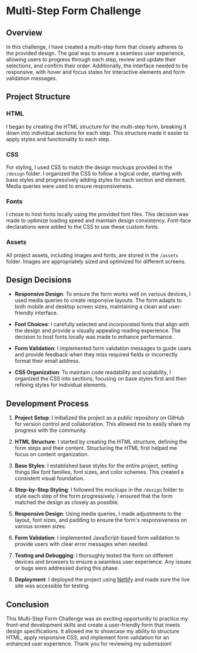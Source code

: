 # Multi-Step Form Challenge

## Overview

In this challenge, I have created a multi-step form that closely adheres to the provided design. The goal was to ensure a seamless user experience, allowing users to progress through each step, review and update their selections, and confirm their order. Additionally, the interface needed to be responsive, with hover and focus states for interactive elements and form validation messages.

## Project Structure

### HTML
I began by creating the HTML structure for the multi-step form, breaking it down into individual sections for each step. This structure made it easier to apply styles and functionality to each step.

### CSS
For styling, I used CSS to match the design mockups provided in the `/design` folder. I organized the CSS to follow a logical order, starting with base styles and progressively adding styles for each section and element. Media queries were used to ensure responsiveness.

### Fonts
I chose to host fonts locally using the provided font files. This decision was made to optimize loading speed and maintain design consistency. Font-face declarations were added to the CSS to use these custom fonts.

### Assets
All project assets, including images and fonts, are stored in the `/assets` folder. Images are appropriately sized and optimized for different screens.

## Design Decisions

- **Responsive Design**: To ensure the form works well on various devices, I used media queries to create responsive layouts. The form adapts to both mobile and desktop screen sizes, maintaining a clean and user-friendly interface.

- **Font Choices**: I carefully selected and incorporated fonts that align with the design and provide a visually appealing reading experience. The decision to host fonts locally was made to enhance performance.

- **Form Validation**: I implemented form validation messages to guide users and provide feedback when they miss required fields or incorrectly format their email address.

- **CSS Organization**: To maintain code readability and scalability, I organized the CSS into sections, focusing on base styles first and then refining styles for individual elements.

## Development Process

1. **Project Setup**: I initialized the project as a public repository on GitHub for version control and collaboration. This allowed me to easily share my progress with the community.

2. **HTML Structure**: I started by creating the HTML structure, defining the form steps and their content. Structuring the HTML first helped me focus on content organization.

3. **Base Styles**: I established base styles for the entire project, setting things like font families, font sizes, and color schemes. This created a consistent visual foundation.

4. **Step-by-Step Styling**: I followed the mockups in the `/design` folder to style each step of the form progressively. I ensured that the form matched the design as closely as possible.

5. **Responsive Design**: Using media queries, I made adjustments to the layout, font sizes, and padding to ensure the form's responsiveness on various screen sizes.

6. **Form Validation**: I implemented JavaScript-based form validation to provide users with clear error messages when needed.

7. **Testing and Debugging**: I thoroughly tested the form on different devices and browsers to ensure a seamless user experience. Any issues or bugs were addressed during this phase.

8. **Deployment**: I deployed the project using [Netlify](https://www.netlify.com/) and made sure the live site was accessible for testing.

## Conclusion

This Multi-Step Form Challenge was an exciting opportunity to practice my front-end development skills and create a user-friendly form that meets design specifications. It allowed me to showcase my ability to structure HTML, apply responsive CSS, and implement form validation for an enhanced user experience. Thank you for reviewing my submission!
